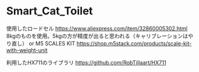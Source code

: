 # Smart_Cat_Toilet
使用したロードセル
https://www.aliexpress.com/item/32860005302.html
8kgのものを使用。5kgの方が精度が出ると思われる（キャリブレーションはやり直し）
or
M5 SCALES KIT https://shop.m5stack.com/products/scale-kit-with-weight-unit

利用したHX711のライブラリ
https://github.com/RobTillaart/HX711

